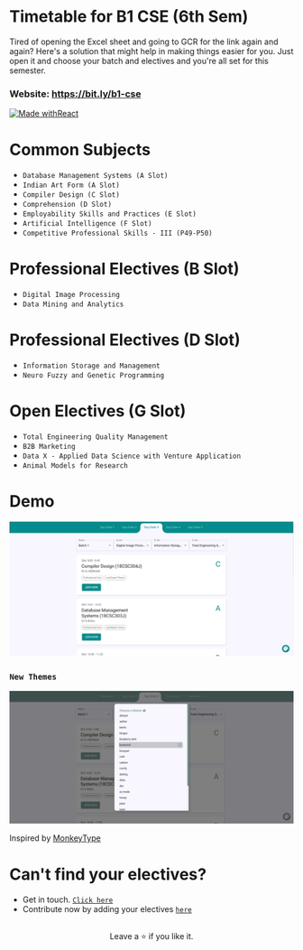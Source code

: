 # Timetable for B1 CSE (6th Sem)

Tired of opening the Excel sheet and going to GCR for the link again and again? Here's a solution that might help in making things easier for you. Just open it and choose your batch and electives and you're all set for this semester.

<h3>Website: 
<a href="https://bit.ly/cseb1">
https://bit.ly/b1-cse
</a>
</h3>

[![Made withReact](https://img.shields.io/badge/Made%20with-React-blue?style=for-the-badge&logo=React)](https://reactjs.org)

# Common Subjects

- `Database Management Systems (A Slot)`
- `Indian Art Form (A Slot)`
- `Compiler Design (C Slot)`
- `Comprehension (D Slot)`
- `Employability Skills and Practices (E Slot)`
- `Artificial Intelligence (F Slot)`
- `Competitive Professional Skills - III (P49-P50)`

# Professional Electives (B Slot)

- `Digital Image Processing`
- `Data Mining and Analytics`

# Professional Electives (D Slot)

- `Information Storage and Management`
- `Neuro Fuzzy and Genetic Programming`

# Open Electives (G Slot)

- `Total Engineering Quality Management`
- `B2B Marketing`
- `Data X - Applied Data Science with Venture Application`
- `Animal Models for Research`

# Demo

<img src="./Screenshots/ss1.png" />

### `New Themes`

<img src="./Screenshots/ss2.png" />

Inspired by <a href="https://monkeytype.com/">
MonkeyType
</a>

# Can't find your electives?

- Get in touch. <a href="mailto:m.muazam.99@gmail.com">`Click here`</a><br>
- Contribute now by adding your electives <a href="https://github.com/mmuazam98/mytimetable2.0/tree/main/src/timetable">`here`</a>

##

<p align="center">Leave a ⭐ if you like it.</p>
